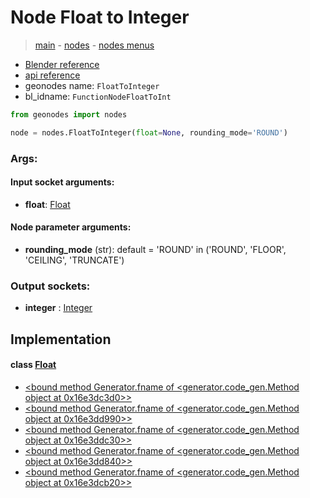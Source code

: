 # Node Float to Integer

> [main](../structure.md) - [nodes](nodes.md) - [nodes menus](nodes_menus.md)

- [Blender reference](https://docs.blender.org/manual/en/latest/modeling/geometry_nodes/utilities/float_to_integer.html)
- [api reference](https://docs.blender.org/api/current/bpy.types.FunctionNodeFloatToInt.html)
- geonodes name: `FloatToInteger`
- bl_idname: `FunctionNodeFloatToInt`

```python
from geonodes import nodes

node = nodes.FloatToInteger(float=None, rounding_mode='ROUND')
```

### Args:

#### Input socket arguments:

- **float**: [Float](Float.md)

#### Node parameter arguments:

- **rounding_mode** (str): default = 'ROUND' in ('ROUND', 'FLOOR', 'CEILING', 'TRUNCATE')

### Output sockets:

- **integer** : [Integer](Integer.md)

## Implementation

#### class [Float](Float.md)

 - [<bound method Generator.fname of <generator.code_gen.Method object at 0x16e3dc3d0>>](Float.md#to_integer)
 - [<bound method Generator.fname of <generator.code_gen.Method object at 0x16e3dd990>>](Float.md#round)
 - [<bound method Generator.fname of <generator.code_gen.Method object at 0x16e3ddc30>>](Float.md#floor)
 - [<bound method Generator.fname of <generator.code_gen.Method object at 0x16e3dd840>>](Float.md#ceiling)
 - [<bound method Generator.fname of <generator.code_gen.Method object at 0x16e3dcb20>>](Float.md#truncate)
